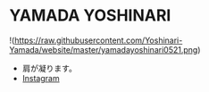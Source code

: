 # YAMADA YOSHINARI
!(https://raw.githubusercontent.com/Yoshinari-Yamada/website/master/yamadayoshinari0521.png)
- 肩が凝ります。
- [Instagram](https://www.instagram.com/yamadayoshinari/)
